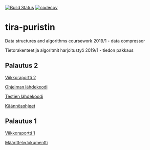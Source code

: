 [![Build Status](https://travis-ci.org/alafuzof/tira-puristin.svg?branch=master)](https://travis-ci.org/alafuzof/tira-puristin) 
[![codecov](https://codecov.io/gh/alafuzof/tira-puristin/branch/master/graph/badge.svg)](https://codecov.io/gh/alafuzof/tira-puristin)

# tira-puristin

Data structures and algorithms coursework 2019/1 - data compressor

Tietorakenteet ja algoritmit harjoitustyö 2019/1 - tiedon pakkaus

## Palautus 2

[Viikkoraportti 2](https://github.com/alafuzof/tira-puristin/blob/master/doc/viikkoraportti_2.md)

[Ohjelman lähdekoodi](https://github.com/alafuzof/tira-puristin/tree/master/src)

[Testien lähdekoodi](https://github.com/alafuzof/tira-puristin/tree/master/test)

[Käännösohjeet](https://github.com/alafuzof/tira-puristin/tree/master/build)

## Palautus 1

[Viikkoraportti 1](https://github.com/alafuzof/tira-puristin/blob/master/doc/viikkoraportti_1.md)

[Määrittelydokumentti](https://github.com/alafuzof/tira-puristin/blob/master/doc/maarittely.md)
